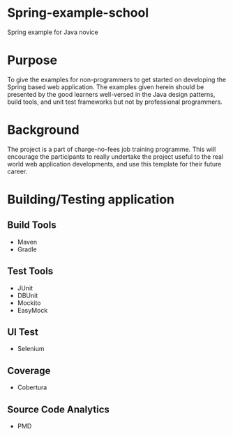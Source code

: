 Spring-example-school
=====================

Spring example for Java novice 

# Purpose

To give the examples for non-programmers to get started on developing the Spring based web application.
The examples given herein should be presented by the good learners well-versed in the Java design patterns,
build tools, and unit test frameworks but not by professional programmers.

# Background

The project is a part of charge-no-fees job training programme. This will encourage the participants to
really undertake the project useful to the real world web application developments, and use this template for their future career.

# Building/Testing application

## Build Tools

- Maven
- Gradle

## Test Tools

- JUnit
- DBUnit
- Mockito
- EasyMock

## UI Test

- Selenium

## Coverage

- Cobertura

## Source Code Analytics

- PMD
